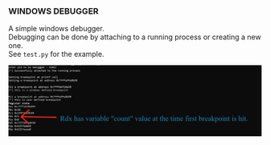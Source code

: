 ### WINDOWS DEBUGGER

A simple windows debugger.<br/>
Debugging can be done by attaching to a running process or creating a new one.<br/>
See `test.py` for the example.

![Results image](image.png)